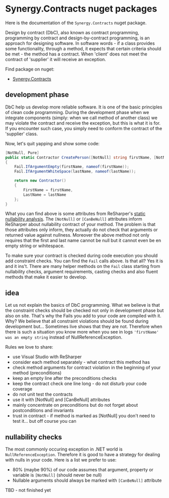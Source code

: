 # Synergy.Contracts nuget packages

Here is the documentation of the `Synergy.Contracts` nuget package.

Design by contract (DbC), also known as contract programming, programming by contract and design-by-contract programming,
 is an approach for designing software. In software words - if a class provides some functionality, through a method, 
it expects that certain criteria should be met - the method has a contract. 
When 'client' does not meet the contract of 'supplier' it will receive an exception.

Find package on nuget: 
- [Synergy.Contracts](https://www.nuget.org/packages/Synergy.Contracts/)

## development phase

DbC help us develop more reliable software. It is one of the basic principles of clean code programming.
During the development phase when we integrate components (simply: when we call method of another class) 
we may violate the contract and receive the exception, but this is what it is for. 
If you encounter such case, you simply need to conform the contract of the 'supplier' class.

Now, let's quit yapping and show some code:

```C#
[NotNull, Pure]
public static Contractor CreatePerson([NotNull] string firstName, [NotNull] string lastName)
{
    Fail.IfArgumentEmpty(firstName, nameof(firstName));
    Fail.IfArgumentWhiteSpace(lastName, nameof(lastName));

    return new Contractor()
    {
        FirstName = firstName,
        LastName = lastName
    };
}
```
What you can find above is some attributes from ReSharper's [static nullability analysis](https://www.jetbrains.com/resharper/help/Code_Analysis__Code_Annotations.html). The `[NotNull]` or `[CanBeNull]` attributes inform ReSharper about nullability contract of your method. The problem is that those attributes only inform, they actually do not check that arguments or returned value against nullness. Moreover the above method not only requires that the first and last name cannot be null but it cannot even be en empty string or wihitespace.

To make sure your contract is checked during code execution you should add constraint checks. You can find the `Fail` calls above. Is that all? Yes it is and it ins't. There are many helper methods on the  `Fail` class starting from nullability checks, argument requirements, casting checks and also fluent methods that make it easier to develop.

## idea

Let us not explain the basics of DbC programming. What we believe is that the constraint checks should be checked not only in development phase but also on site. That's why the Fails you add to your code are compiled with it. Why? We believe that all constraint violations should be found during development but... Sometimes live shows that they are not. Therefore when there is such a situation you know more when you see in logs `'firstName' was an empty string` instead of NullReferenceException.

Rules we love to share:
- use Visual Studio with ReSharper
- consider each method separately - what contract this method has 
- check method arguments for contract violation in the beginning of your method (preconditions)
- keep an empty line after the preconditions checks
- keep the contract check one line long - do not disturb your code coverage
- do not unit test the contracts 
- use it with [NotNull] and [CanBeNull] attributes 
- mainly concentrate on preconditions but do not forget about postconditions and invariants
- trust in contract - if method is marked as [NotNull] you don't need to test it... but off course you can

## nullability checks

The most commonly occuring exception in .NET world is `NullReferenceException`. Therefore it is good to have a strategy for dealing with nulls in your code. Here is a list we prefer to use:
- 80% (maybe 90%) of our code assumes that argument, property or variable is `[NotNull]` (should never be null)
- Nullable arguments should always be marked with `[CanBeNull]` attribute

TBD - not finished yet
